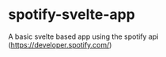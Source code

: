 # spotify-svelte-app
A basic svelte based app using the spotify api (https://developer.spotify.com/)
